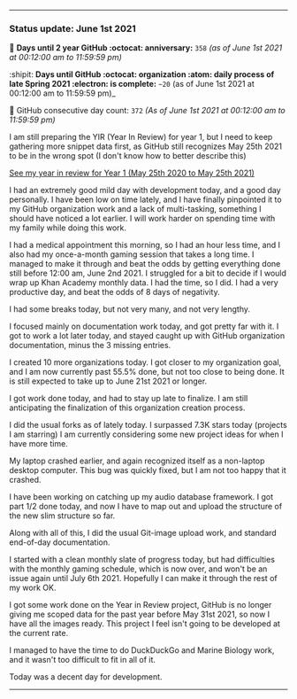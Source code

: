 
***

### Status update: June 1st 2021

🎂 **Days until 2 year GitHub :octocat: anniversary:** `358` _(as of June 1st 2021 at 00:12:00 am to 11:59:59 pm)_ <!-- COUNTER #1 !-->

:shipit: **Days until GitHub :octocat: organization :atom: daily process of late Spring 2021 :electron: is complete:** `~20` (as of June 1st 2021 at 00:12:00 am to 11:59:59 pm)_ <!-- COUNTER #2 !-->

📅 GitHub consecutive day count: `372` _(As of June 1st 2021 at 00:12:00 am to 11:59:59 pm)_ <!-- COUNTER #3 !-->

<!-- Counters are now being included by default in status posts. The current limit is 4 daily counters, and 6 counters total. The comment you are reading does not count as a counter. !-->

I am still preparing the YIR (Year In Review) for year 1, but I need to keep gathering more snippet data first, as GitHub still recognizes May 25th 2021 to be in the wrong spot (I don't know how to better describe this) <!-- This is a boilerplate, not a counter !-->

<!-- New notes:
YIR - May 28th 2021

Can be expanded to and from your GitHub experience Gist
"For a site that changes so rapidly, I am impressed that GitHub hasn't made any major detrimental changes to the site in this time." Nevermind, I have now noticed 3 detremental changes in my first year: highlighting doesn't show commit percentage, x commits behind AXYZ release was removed in the past month, linguist changed location and appearance, other than that it is OK
!-->

[See my year in review for Year 1 (May 25th 2020 to May 25th 2021)](https://github.com/seanpm2001/seanpm2001/blob/master/Special/Year-in-Review/2020-2021) <!-- This is a boilerplate, not a counter !-->

I had an extremely good mild day with development today, and a good day personally. I have been low on time lately, and I have finally pinpointed it to my GitHub organization work and a lack of multi-tasking, something I should have noticed a lot earlier. I will work harder on spending time with my family while doing this work.

I had a medical appointment this morning, so I had an hour less time, and I also had my once-a-month gaming session that takes a long time. I managed to make it through and beat the odds by getting everything done still before 12:00 am, June 2nd 2021. I struggled for a bit to decide if I would wrap up Khan Academy monthly data. I had the time, so I did. I had a very productive day, and beat the odds of 8 days of negativity.

I had some breaks today, but not very many, and not very lengthy.

I focused mainly on documentation work today, and got pretty far with it. I got to work a lot later today, and stayed caught up with GitHub organization documentation, minus the 3 missing entries.

I created 10 more organizations today. I got closer to my organization goal, and I am now currently past 55.5% done, but not too close to being done. It is still expected to take up to June 21st 2021 or longer. <!-- This is a boilerplate, not a counter !-->

I got work done today, and had to stay up late to finalize. I am still anticipating the finalization of this organization creation process.

<!--
I also started writing a book recently (on Thursday, May 27th 2021) regarding the concept of preservation that is related to several of my key projects. The book is licensed under the GNU General Public License v3.0 and it is going to be released free of charge, like all of my other works. I am currently preparing the release, version 1 is ready, butI just have so many major projects I have to get to first at the moment (organization work, organization documentation work, daily git-image work, software documentation, journaling, audio documentation, video documentation, project Slim (SLIM I of my audio collection) culinary documentation, file sorting, and more) I am now freely creating new documents without restriction, which is a big step of progress for me, as I have been struggling on this goal for over a year. Hopefully soon I can start writing down my childhood stories again before I get too old/someone dies. !--> <!-- This is a boilerplate, not a counter !-->

I did the usual forks as of lately today. I surpassed 7.3K stars today (projects I am starring) I am currently considering some new project ideas for when I have more time.

My laptop crashed earlier, and again recognized itself as a non-laptop desktop computer. This bug was quickly fixed, but I am not too happy that it crashed.

I have been working on catching up my audio database framework. I got part 1/2 done today, and now I have to map out and upload the structure of the new slim structure so far.

Along with all of this, I did the usual Git-image upload work, and standard end-of-day documentation. <!-- This is a required boilerplate, not a counter !-->

I started with a clean monthly slate of progress today, but had difficulties with the monthly gaming schedule, which is now over, and won't be an issue again until July 6th 2021. Hopefully I can make it through the rest of my work OK.

I got some work done on the Year in Review project, GitHub is no longer giving me scoped data for the past year before May 31st 2021, so now I have all the images ready. This project I feel isn't going to be developed at the current rate. <!-- This is a boilerplate, not a counter !-->

I managed to have the time to do DuckDuckGo and Marine Biology work, and it wasn't too difficult to fit in all of it. <!-- This is a boilerplate, not a counter !-->

Today was a decent day for development. <!-- This is a required boilerplate, not a counter !-->

***

<!-- Notes June 1st 2021

Medical appointment
Struggle to decide on Khan Academy version update today or tomorrow
Very productive day, beat the odds
Break times
Audio database update not complete, need more time and preparation
Laptop crash earlier

!-->
